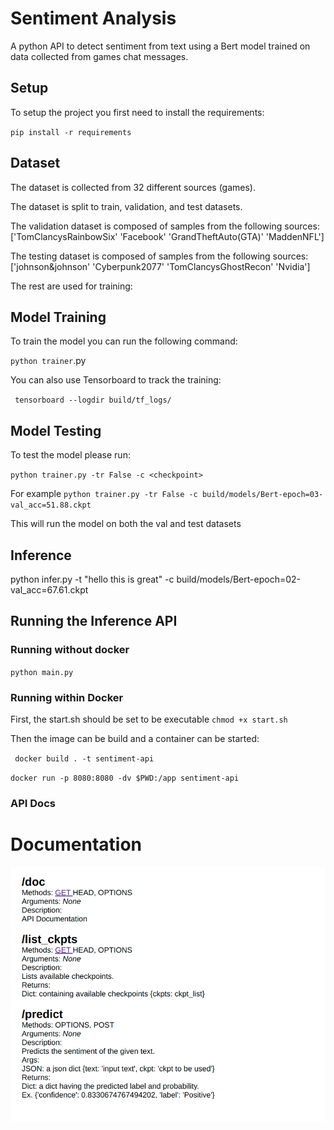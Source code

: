 # Sentiment Analysis
A python API to detect sentiment from text using a Bert model trained on data collected from games chat messages.

## Setup

To setup the project you first need to install the requirements:

`pip install -r requirements`

## Dataset

The dataset is collected from 32 different sources (games).

The dataset is split to train, validation, and test datasets.

The validation dataset is composed of samples from the following sources: ['TomClancysRainbowSix' 'Facebook' 'GrandTheftAuto(GTA)' 'MaddenNFL']

The testing dataset is composed of samples from the following sources: ['johnson&johnson' 'Cyberpunk2077' 'TomClancysGhostRecon' 'Nvidia']

The rest are used for training: 



## Model Training

To train the model you can run the following command:

`python trainer`.py

You can also use Tensorboard to track the training:

` tensorboard --logdir build/tf_logs/`

## Model Testing

To test the model please run:

`python trainer.py -tr False -c <checkpoint>`

For example `python trainer.py -tr False -c build/models/Bert-epoch=03-val_acc=51.88.ckpt`

This will run the model on both the val and test datasets

## Inference

python infer.py -t "hello this is great" -c build/models/Bert-epoch=02-val_acc=67.61.ckpt

## Running the Inference API

### Running without docker

`python main.py`

### Running within Docker

First, the start.sh should be set to be executable `chmod +x start.sh`

Then the image can be build and a container can be started:

` docker build . -t sentiment-api`

`docker run -p 8080:8080 -dv $PWD:/app sentiment-api`

### API Docs

<h1>
	Documentation
</h1>
<img src="./images/docs.png">

